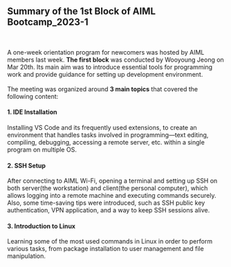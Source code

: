 ## Summary of the 1st Block of AIML Bootcamp_2023-1
<br>

A one-week orientation program for newcomers was hosted by AIML members last week. **The first block** was conducted by Wooyoung Jeong on Mar 20th. Its main aim was to introduce essential tools for programming work and provide guidance for setting up development environment.
<br>
<br>
The meeting was organized around **3 main topics** that covered the following content:
<br>
#### 1. IDE Installation
Installing VS Code and its frequently used extensions, to create an environment that handles tasks involved in programming—text editing, compiling, debugging, accessing a remote server, etc. within a single program on multiple OS.
#### 2. SSH Setup
After connecting to AIML Wi-Fi, opening a terminal and setting up SSH on both server(the workstation) and client(the personal computer), which allows logging into a remote machine and executing commands securely.<br>
Also, some time-saving tips were introduced, such as SSH public key authentication, VPN application, and a way to keep SSH sessions alive.
#### 3. Introduction to Linux
Learning some of the most used commands in Linux in order to perform various tasks, from package installation to user management and file manipulation. 
